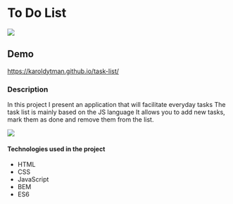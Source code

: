 # To Do List

 <img src = https://github.com/karoldytman/task-list/blob/main/images/AnimationToDoTasks.gif>

## Demo

https://karoldytman.github.io/task-list/

### Description

In this project I present an application that will facilitate everyday tasks 
The task list is mainly based on the JS language It allows you to add new tasks, 
mark them as done and remove them from the list.

<img src = https://github.com/karoldytman/task-list/blob/main/images/AnimationToDoTasks2.gif>

#### Technologies used in the project

   - HTML
   - CSS
   - JavaScript
   - BEM
   - ES6
